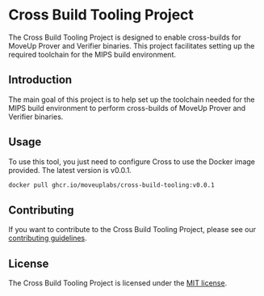 # Cross Build Tooling Project

The Cross Build Tooling Project is designed to enable cross-builds for MoveUp Prover and Verifier binaries. This project facilitates setting up the required toolchain for the MIPS build environment.

## Introduction

The main goal of this project is to help set up the toolchain needed for the MIPS build environment to perform cross-builds of MoveUp Prover and Verifier binaries.

## Usage

To use this tool, you just need to configure Cross to use the Docker image provided. The latest version is v0.0.1.

```bash
docker pull ghcr.io/moveuplabs/cross-build-tooling:v0.0.1
```

## Contributing

If you want to contribute to the Cross Build Tooling Project, please see our [contributing guidelines](CONTRIBUTING.md).

## License

The Cross Build Tooling Project is licensed under the [MIT license](LICENSE).
